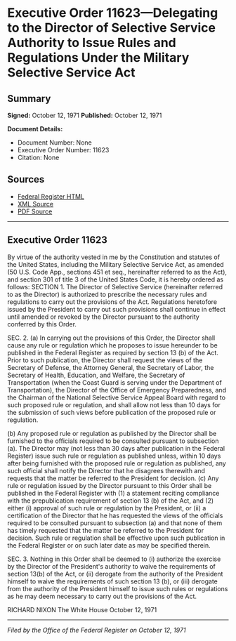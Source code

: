 # Executive Order 11623—Delegating to the Director of Selective Service Authority to Issue Rules and Regulations Under the Military Selective Service Act

## Summary

**Signed:** October 12, 1971
**Published:** October 12, 1971

**Document Details:**
- Document Number: None
- Executive Order Number: 11623
- Citation: None

## Sources
- [Federal Register HTML](https://www.presidency.ucsb.edu/documents/executive-order-11623-delegating-the-director-selective-service-authority-issue-rules-and)
- [XML Source](None)
- [PDF Source](None)

---

## Executive Order 11623

By virtue of the authority vested in me by the Constitution and statutes of the United States, including the Military Selective Service Act, as amended (50 U.S. Code App., sections 451 et seq., hereinafter referred to as the Act), and section 301 of title 3 of the United States Code, it is hereby ordered as follows:
SECTION 1. The Director of Selective Service (hereinafter referred to as the Director) is authorized to prescribe the necessary rules and regulations to carry out the provisions of the Act. Regulations heretofore issued by the President to carry out such provisions shall continue in effect until amended or revoked by the Director pursuant to the authority conferred by this Order.

SEC. 2. (a) In carrying out the provisions of this Order, the Director shall cause any rule or regulation which he proposes to issue hereunder to be published in the Federal Register as required by section 13 (b) of the Act. Prior to such publication, the Director shall request the views of the Secretary of Defense, the Attorney General, the Secretary of Labor, the Secretary of Health, Education, and Welfare, the Secretary of Transportation (when the Coast Guard is serving under the Department of Transportation), the Director of the Office of Emergency Preparedness, and the Chairman of the National Selective Service Appeal Board with regard to such proposed rule or regulation, and shall allow not less than 10 days for the submission of such views before publication of the proposed rule or regulation.

(b) Any proposed rule or regulation as published by the Director shall be furnished to the officials required to be consulted pursuant to subsection (a). The Director may (not less than 30 days after publication in the Federal Register) issue such rule or regulation as published unless, within 10 days after being furnished with the proposed rule or regulation as published, any such official shall notify the Director that he disagrees therewith and requests that the matter be referred to the President for decision.
(c) Any rule or regulation issued by the Director pursuant to this Order shall be published in the Federal Register with (1) a statement reciting compliance with the prepublication requirement of section 13 (b) of the Act, and (2) either (i) approval of such rule or regulation by the President, or (ii) a certification of the Director that he has requested the views of the officials required to be consulted pursuant to subsection (a) and that none of them has timely requested that the matter be referred to the President for decision. Such rule or regulation shall be effective upon such publication in the Federal Register or on such later date as may be specified therein.

SEC. 3. Nothing in this Order shall be deemed to (i) authorize the exercise by the Director of the President's authority to waive the requirements of section 13(b) of the Act, or (ii) derogate from the authority of the President himself to waive the requirements of such section 13 (b), or (iii) derogate from the authority of the President himself to issue such rules or regulations as he may deem necessary to carry out the provisions of the Act.

RICHARD NIXON
The White House
October 12, 1971

---

*Filed by the Office of the Federal Register on October 12, 1971*
